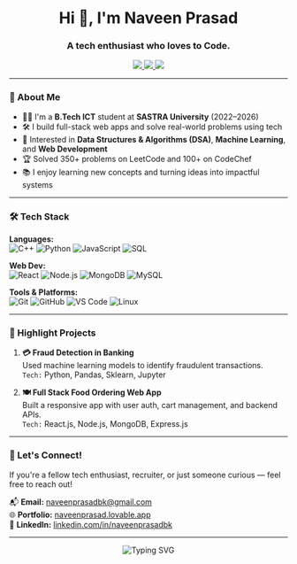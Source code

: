 <h1 align="center">Hi 👋, I'm Naveen Prasad</h1>
<h3 align="center">A tech enthusiast who loves to Code.</h3>

<p align="center">
  <a href="https://naveenprasad.lovable.app/" target="_blank">
    <img src="https://img.shields.io/badge/Portfolio-naveenprasad.lovable.app-0A66C2?style=flat&logo=Google-Chrome&logoColor=white">
  </a>
  <a href="mailto:naveenprasadbk@gmail.com">
    <img src="https://img.shields.io/badge/Gmail-naveenprasadbk@gmail.com-D14836?style=flat&logo=Gmail&logoColor=white">
  </a>
  <a href="https://www.linkedin.com/in/naveenprasadbk/" target="_blank">
    <img src="https://img.shields.io/badge/LinkedIn-naveenprasadbk-0077B5?style=flat&logo=LinkedIn&logoColor=white">
  </a>
</p>

<!--<p align="center">
  <a href="https://naveenprasad.lovable.app/" target="_blank"><img src="https://img.shields.io/badge/Portfolio-Click_here-blue?style=flat-square&logo=google-chrome"></a>
  <a href="mailto:naveenprasadbk@gmail.com"><img src="https://img.shields.io/badge/Gmail-naveenprasadbk@gmail.com-red?style=flat-square&logo=gmail"></a>
  <a href="https://www.linkedin.com/in/naveenprasadbk/" target="_blank"><img src="https://img.shields.io/badge/LinkedIn-Follow-blue?style=flat-square&logo=linkedin"></a>
  <a href="https://github.com/naveenprasadbk"><img src="https://img.shields.io/github/followers/naveenprasadbk?label=Follow&style=social"></a>
</p>-->
---

### 🚀 About Me

- 👨‍💻 I'm a **B.Tech ICT** student at **SASTRA University** (2022–2026)
- 🛠️ I build full-stack web apps and solve real-world problems using tech
- 🤖 Interested in **Data Structures & Algorithms (DSA)**, **Machine Learning**, and **Web Development**
- 🏆 Solved 350+ problems on LeetCode and 100+ on CodeChef
- 📚 I enjoy learning new concepts and turning ideas into impactful systems

---

### 🛠️ Tech Stack

**Languages:**  
![C++](https://img.shields.io/badge/-C++-00599C?style=flat-square&logo=c++) 
![Python](https://img.shields.io/badge/-Python-3776AB?style=flat-square&logo=python)
![JavaScript](https://img.shields.io/badge/-JavaScript-F7DF1E?style=flat-square&logo=javascript)
![SQL](https://img.shields.io/badge/-SQL-4479A1?style=flat-square&logo=mysql)

**Web Dev:**  
![React](https://img.shields.io/badge/-React-61DAFB?style=flat-square&logo=react)
![Node.js](https://img.shields.io/badge/-Node.js-339933?style=flat-square&logo=nodedotjs)
![MongoDB](https://img.shields.io/badge/-MongoDB-47A248?style=flat-square&logo=mongodb)
![MySQL](https://img.shields.io/badge/-MySQL-00758F?style=flat-square&logo=mysql)

**Tools & Platforms:**  
![Git](https://img.shields.io/badge/-Git-F05032?style=flat-square&logo=git)
![GitHub](https://img.shields.io/badge/-GitHub-181717?style=flat-square&logo=github)
![VS Code](https://img.shields.io/badge/-VS%20Code-007ACC?style=flat-square&logo=visual-studio-code)
![Linux](https://img.shields.io/badge/-Linux-FCC624?style=flat-square&logo=linux)

---

### 📌 Highlight Projects

1. **💳 Fraud Detection in Banking**  
   Used machine learning models to identify fraudulent transactions.  
   `Tech:` Python, Pandas, Sklearn, Jupyter

2. **🍽️ Full Stack Food Ordering Web App**  
   Built a responsive app with user auth, cart management, and backend APIs.  
   `Tech:` React.js, Node.js, MongoDB, Express.js


---

<!--### 📈 GitHub Stats

<p align="center">
  <img src="https://github-readme-stats.vercel.app/api?username=naveenprasadbk&show_icons=true&theme=tokyonight" alt="Naveen's GitHub stats" />
  <br/>
  <img src="https://github-readme-streak-stats.herokuapp.com/?user=naveenprasadbk&theme=tokyonight" alt="GitHub Streak" />
</p>
-->

### 🤝 Let's Connect!

If you're a fellow tech enthusiast, recruiter, or just someone curious — feel free to reach out!

📬 **Email:** [naveenprasadbk@gmail.com](mailto:naveenprasadbk@gmail.com)  
🌐 **Portfolio:** [naveenprasad.lovable.app](https://naveenprasad.lovable.app/)  
💼 **LinkedIn:** [linkedin.com/in/naveenprasadbk](https://linkedin.com/in/naveenprasadbk)

---

<p align="center">
  <img src="https://readme-typing-svg.demolab.com?font=Fira+Code&pause=1000&color=36BCF7&center=true&vCenter=true&width=435&lines=Still+learning.+Always+coding." alt="Typing SVG" />
</p>

